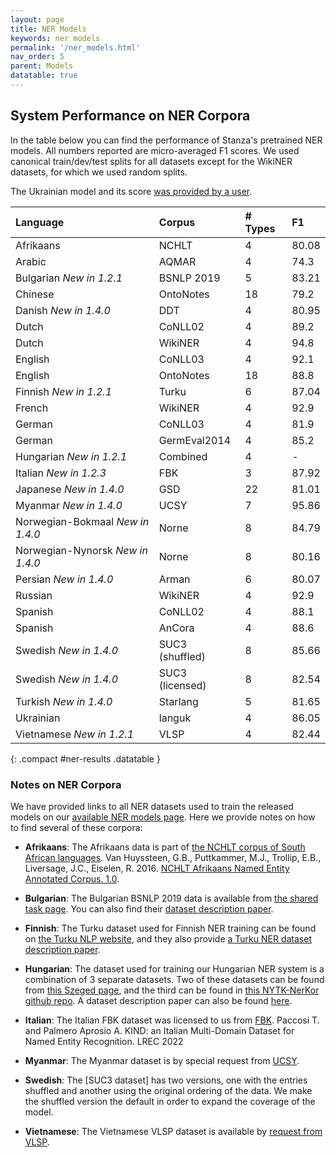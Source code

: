 ```yaml
---
layout: page
title: NER Models
keywords: ner models
permalink: '/ner_models.html'
nav_order: 5
parent: Models
datatable: true
---
```



## System Performance on NER Corpora

In the table below you can find the performance of Stanza's pretrained
NER models. All numbers reported are micro-averaged F1 scores. We used
canonical train/dev/test splits for all datasets except for the
WikiNER datasets, for which we used random splits.

The Ukrainian model and its score [was provided by a user](https://github.com/stanfordnlp/stanza/issues/319).

| Language                         | Corpus          | # Types   | F1 |
| :--------------------            | :-----          | :-------- | :---- |
| Afrikaans                        | NCHLT           | 4         | 80.08 |
| Arabic                           | AQMAR           | 4         | 74.3  |
| Bulgarian *New in 1.2.1*         | BSNLP 2019      | 5         | 83.21 |
| Chinese                          | OntoNotes       | 18        | 79.2  |
| Danish *New in 1.4.0*            | DDT             | 4         | 80.95 |
| Dutch                            | CoNLL02         | 4         | 89.2  |
| Dutch                            | WikiNER         | 4         | 94.8  |
| English                          | CoNLL03         | 4         | 92.1  |
| English                          | OntoNotes       | 18        | 88.8  |
| Finnish *New in 1.2.1*           | Turku           | 6         | 87.04 |
| French                           | WikiNER         | 4         | 92.9  |
| German                           | CoNLL03         | 4         | 81.9  |
| German                           | GermEval2014    | 4         | 85.2  |
| Hungarian *New in 1.2.1*         | Combined        | 4         | -     |
| Italian *New in 1.2.3*           | FBK             | 3         | 87.92 |
| Japanese *New in 1.4.0*          | GSD             | 22        | 81.01 |
| Myanmar *New in 1.4.0*           | UCSY            | 7         | 95.86 |
| Norwegian-Bokmaal *New in 1.4.0* | Norne           | 8         | 84.79 |
| Norwegian-Nynorsk *New in 1.4.0* | Norne           | 8         | 80.16 |
| Persian *New in 1.4.0*           | Arman           | 6         | 80.07 |
| Russian                          | WikiNER         | 4         | 92.9  |
| Spanish                          | CoNLL02         | 4         | 88.1  |
| Spanish                          | AnCora          | 4         | 88.6  |
| Swedish *New in 1.4.0*           | SUC3 (shuffled) | 8         | 85.66 |
| Swedish *New in 1.4.0*           | SUC3 (licensed) | 8         | 82.54 |
| Turkish *New in 1.4.0*           | Starlang        | 5         | 81.65 |
| Ukrainian                        | languk          | 4         | 86.05 |
| Vietnamese *New in 1.2.1*        | VLSP            | 4         | 82.44 |
{: .compact #ner-results .datatable }

### Notes on NER Corpora

We have provided links to all NER datasets used to train the released models on our [available NER models page](available_models.md#available-ner-models). Here we provide notes on how to find several of these corpora:

- **Afrikaans**: The Afrikaans data is part of [the NCHLT corpus of South African languages](https://repo.sadilar.org/handle/20.500.12185/299).  Van Huyssteen, G.B., Puttkammer, M.J., Trollip, E.B., Liversage, J.C., Eiselen, R. 2016. [NCHLT Afrikaans Named Entity Annotated Corpus. 1.0](https://hdl.handle.net/20.500.12185/299).


- **Bulgarian**: The Bulgarian BSNLP 2019 data is available from [the shared task page](http://bsnlp.cs.helsinki.fi/bsnlp-2019/shared_task.html). You can also find their [dataset description paper](https://www.aclweb.org/anthology/W19-3709/).

- **Finnish**: The Turku dataset used for Finnish NER training can be found on [the Turku NLP website](https://turkunlp.org/fin-ner.html), and they also provide [a Turku NER dataset description paper](http://www.lrec-conf.org/proceedings/lrec2020/pdf/2020.lrec-1.567.pdf).

- **Hungarian**: The dataset used for training our Hungarian NER system is a combination of 3 separate datasets. Two of these datasets can be found from [this Szeged page](https://rgai.inf.u-szeged.hu/node/130), and the third can be found in [this NYTK-NerKor github repo](https://github.com/nytud/NYTK-NerKor). A dataset description paper can also be found [here](http://www.inf.u-szeged.hu/projectdirs/hlt/papers/lrec_ne-corpus.pdf).

- **Italian**: The Italian FBK dataset was licensed to us from [FBK](https://dh.fbk.eu/).  Paccosi T. and Palmero Aprosio A.  KIND: an Italian Multi-Domain Dataset for Named Entity Recognition.  LREC 2022

- **Myanmar**: The Myanmar dataset is by special request from [UCSY](https://arxiv.org/ftp/arxiv/papers/1903/1903.04739.pdf).

- **Swedish**: The [SUC3 dataset] has two versions, one with the entries shuffled and another using the original ordering of the data.  We make the shuffled version the default in order to expand the coverage of the model.

- **Vietnamese**: The Vietnamese VLSP dataset is available by [request from VLSP](https://vlsp.org.vn/vlsp2018/eval/ner).

